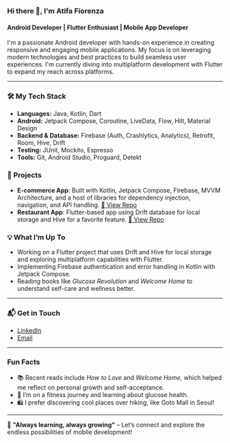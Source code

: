 ### Hi there 👋, I'm Atifa Fiorenza

#### Android Developer | Flutter Enthusiast | Mobile App Developer

I'm a passionate Android developer with hands-on experience in creating responsive and engaging mobile applications. My focus is on leveraging modern technologies and best practices to build seamless user experiences. I'm currently diving into multiplatform development with Flutter to expand my reach across platforms.

---

### 🛠️ My Tech Stack
- **Languages:** Java, Kotlin, Dart
- **Android:** Jetpack Compose, Coroutine, LiveData, Flow, Hilt, Material Design
- **Backend & Database:** Firebase (Auth, Crashlytics, Analytics), Retrofit, Room, Hive, Drift
- **Testing:** JUnit, Mockito, Espresso
- **Tools:** Git, Android Studio, Proguard, Detekt

### 🚀 Projects
- **E-commerce App**: Built with Kotlin, Jetpack Compose, Firebase, MVVM Architecture, and a host of libraries for dependency injection, navigation, and API handling. [🔗 View Repo](#)
- **Restaurant App**: Flutter-based app using Drift database for local storage and Hive for a favorite feature. [🔗 View Repo](#)

### 💡 What I’m Up To
- Working on a Flutter project that uses Drift and Hive for local storage and exploring multiplatform capabilities with Flutter.
- Implementing Firebase authentication and error handling in Kotlin with Jetpack Compose.
- Reading books like *Glucose Revolution* and *Welcome Home* to understand self-care and wellness better.

---

### 📬 Get in Touch
- [LinkedIn](#)
- [Email](mailto:youremail@example.com)

---

### Fun Facts
- 📚 Recent reads include *How to Love* and *Welcome Home*, which helped me reflect on personal growth and self-acceptance.
- 💪 I’m on a fitness journey and learning about glucose health.
- 🛍️ I prefer discovering cool places over hiking, like Goto Mall in Seoul!

---

🌱 **"Always learning, always growing"** – Let’s connect and explore the endless possibilities of mobile development!
